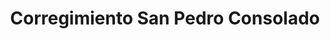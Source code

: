 ---
title: Corregimiento San Pedro Consolado
nombre_comunidad: Corregimiento San Pedro Consolado
municipio: San Juan Nepomuceno
departamento: Bolívar
descripcion: >-
  Vereda de San Juan de Nepomuceno, San Pedro Consolado tiene 270 familias
  aproximadamente. Son una comunidad unida en torno a un movimiento llamada
  "Despierta san pedro" para motivar el turismo. también tienen emprendimientos
  como una produccion de fermentados (vino). Su infraestructura víal es bastante
  buena y queda a 15 minutos en carretera de la cabecera municipal. En sus casas
  coloridas se ven los rostros de muchos abuelos sentados en sus puertas, la
  población menor de 18 años no supera los 250 px. se dice de ellos que tienen
  influencia mexicana (zumbones por su acento) y es común encontrar rasgos de
  cultura ranchera en sus costumbres.
num_personas: 1151
num_familias: 270
min_distancia_casco_urbano: 15
km_distancia_casco_urbano: 25
vias_acceso: >-
  Carretera pavimentada, en perfecto estado. Ubicación a 15 minutos de la
  Cabecera municipal y a 10 min de la carretera troncal.
infraestructura_comunitaria: Instituciones educativas (IE)
notas_infraestructura_comunitaria:
  - ''
liderazgo_comunidad:
  - >-
    La Asociación formalizada,además tienen un emprendimiento de vinos de
    Rosaida


    Crearon la JAC para que no se perdiera la personería jurídica, la quieren
    reestructurar y apoyar
  - |-


    Hay un creciente liderazgo femenino
inclusion_diversidad_genero: >-
  Activa participación de la comunidad LGTBI, mujeres y jóvenes en  ASOTURCON y
  en la JAC

  El trabajo de integración con jóvenes ha sido un poco más difícil, sin embargo
  ya vienen llegando en el tema cultural, a través de la gaita, la idea es
  detenerlos en la región a través del emprendimiento
comentarios_conectividad: Parece que no funciona el internet- Racon proveedor
punto_SOLE: Institución educativa
comentarios_punto_SOLE:
  - ''
ppales_actividades_economicas_vocacion_productiva:
  - Turismo de naturaleza
  - Agricultura
  - Vinicultura
comentarios_ppales_actividades_economicas_vocacion_productiva:
  - Pancoger
comunidad_sostenible_uso_suelo: >-
  Las prácticas agrícolas son rudimentarias con cultivos de pancoger y baja
  intensidad. Algunas técnicas aplicadas como la quema no son sostenibles, uso
  del suelo rudimentario, con poca capacidad para la mecanización o arado por
  tener pendientes muy altas.
org_con_proyeccion:
  - ASOTURCON
servicios_publicos_comunidades_focalizadas:
  - Energía-San Juan Nepomuceno
  - Gas-San Juan Nepomuceno
  - Acueducto-San Juan Nepomuceno
  - Recolección de basuras-San Juan Nepomuceno
comunidades_focalizadas_educacion_infraestructura_educativa:
  - Institución educativa
comunidades_focalizadas_practicas_organizativas:
  - Asociacion Turismo Consolado
  - Junta de Acción Comunal
  - Comunidad LGTBI
conectividad_minima: Regular
iniciativas_priorizadas:
  - Turismo
org_focalizada:
  - Asociación de guías
riesgo: Bajo
otros_programas_USAID:
  - 'No'
alianzas_colaboradores_1:
  - Municipio PDET
  - ' articulación SENA'
  - ' ICULTUR'
  - ' Cámara de Comercio'
  - ' Sec de Educación'
alianzas_colaboradores_2:
  - Municipio PDET con articulación institucional
  - Proyecto de innovación y formación tecnológica
  - Fortalecemiento asistencia y mantenimiento de áreas
  - Investigación del cacao
  - Legalización de predios
  - Producción de ñame
  - Hectáreas de café
actividades_ocio:
  - Semillero de grupo folclórico (pitos y tambores - falta instructor)
medios_comunicacion_narrativas_locales:
  - Articulación con TEFA
  - ' colectivo de comunicaciones y cultura de San Juan Nepomuceno"'
  - Innovación Stereo
  - Asosanjuan
  - Emisora comunitaria de San Juan Nepomuceno productivo
num_visitas_realizadas: 44
num_diagnosticos_rurales_participativos_realizados: 1
infraestructura_salud_atencion_psicosocial:
  - Centro de salud
  - Poca cobertura en atención psicosocial
notas_infraestructura_salud_atencion_psicosocial: >-
  El centro de salud cuenta con 1 auxiliar de  enfermería  y 3 veces a la semana
  asiste el médico general.

  Poca cobertura de acompañamiento psicosocial. En estos momentos se encuentra
  WLH.
num_visitas_predio: 1
url: /comunidad-focaliza/corregimiento-san-pedro-consolado
layout: comunidad

---